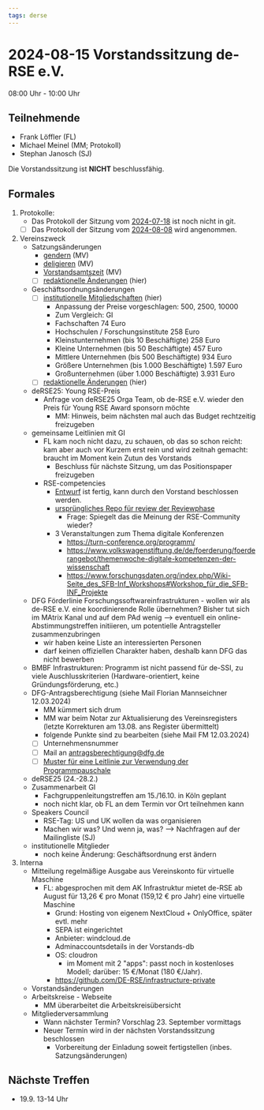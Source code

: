 ```yaml
---
tags: derse
---
```

# 2024-08-15 Vorstandssitzung de-RSE e.V.

08:00 Uhr - 10:00 Uhr

## Teilnehmende

- Frank Löffler (FL)
- Michael Meinel (MM; Protokoll)
- Stephan Janosch (SJ)

Die Vorstandssitzung ist __NICHT__ beschlussfähig.

## Formales

1. Protokolle:
    - Das Protokoll der Sitzung vom [2024-07-18](https://github.com/DE-RSE/protokolle/blob/master/Vorstandssitzungen/2024/Protokoll-Vorstand-deRSE-2024-07-18.md) ist noch nicht in git.
    - [ ] Das Protokoll der Sitzung vom [2024-08-08](https://github.com/DE-RSE/protokolle/blob/master/Vorstandssitzungen/2024/Protokoll-Vorstand-deRSE-2024-08-08.md) wird angenommen.

2. Vereinszweck
    - Satzungsänderungen
	    - [gendern](https://github.com/DE-RSE/satzung/pull/45/files) (MV)
	    - [deligieren](https://github.com/DE-RSE/satzung/pull/54/files) (MV)
	    - [Vorstandsamtszeit](https://github.com/DE-RSE/satzung/pull/53/files) (MV)
	    - [ ] [redaktionelle Änderungen](https://github.com/DE-RSE/satzung/pull/55/files) (hier)
    - Geschäftsordnungsänderungen
        - [ ] [institutionelle Mitgliedschaften](https://github.com/DE-RSE/satzung/pull/49/files) (hier)
            - Anpassung der Preise vorgeschlagen: 500, 2500, 10000
            - Zum Vergleich: GI
            - Fachschaften	     74 Euro
            - Hochschulen / Forschungsinstitute	   258 Euro
            - Kleinstunternehmen (bis 10 Beschäftigte)	   258 Euro
            - Kleine Unternehmen (bis 50 Beschäftigte)	   457 Euro
            - Mittlere Unternehmen (bis 500 Beschäftigte)	   934 Euro
            - Größere Unternehmen (bis 1.000 Beschäftigte)	1.597 Euro
            - Großunternehmen (über 1.000 Beschäftigte)	3.931 Euro
        - [ ] [redaktionelle Änderungen](https://github.com/DE-RSE/satzung/pull/56/files) (hier)
    - deRSE25: Young RSE-Preis
        - Anfrage von deRSE25 Orga Team, ob de-RSE e.V. wieder den Preis für Young RSE Award sponsorn möchte
            - MM: Hinweis, beim nächsten mal auch das Budget rechtzeitig freizugeben
    - gemeinsame Leitlinien mit GI
        - FL kam noch nicht dazu, zu schauen, ob das so schon reicht: kam aber auch vor Kurzem erst rein und wird zeitnah gemacht: braucht im Moment kein Zutun des Vorstands
		    - Beschluss für nächste Sitzung, um das Positionspaper freizugeben
		- RSE-competencies
		    - [Entwurf](https://github.com/DE-RSE/positions/pull/15) ist fertig, kann durch den Vorstand beschlossen werden.
			- [ursprüngliches Repo für review der Reviewphase](https://github.com/the-teachingRSE-project/competencies/issues)
			    - Frage: Spiegelt das die Meinung der RSE-Community wieder?
            - 3 Veranstaltungen zum Thema digitale Konferenzen
                - https://turn-conference.org/programm/
                - https://www.volkswagenstiftung.de/de/foerderung/foerderangebot/themenwoche-digitale-kompetenzen-der-wissenschaft
                - https://www.forschungsdaten.org/index.php/Wiki-Seite_des_SFB-Inf_Workshops#Workshop_für_die_SFB-INF_Projekte
    - DFG Förderlinie Forschungssoftwareinfrastrukturen - wollen wir als de-RSE e.V. eine koordinierende Rolle übernehmen? Bisher tut sich im MAtrix Kanal und auf dem PAd wenig --> eventuell ein online-Abstimmungstreffen initiieren, um potentielle Antragsteller zusammenzubringen
        - wir haben keine Liste an interessierten Personen
        - darf keinen offiziellen Charakter haben, deshalb kann DFG das nicht bewerben
	- BMBF Infrastrukturen: Programm ist nicht passend für de-SSI, zu viele Auschlusskriterien (Hardware-orientiert, keine Gründungsförderung, etc.)
    - DFG-Antragsberechtigung (siehe Mail Florian Mannseichner 12.03.2024)
        - MM kümmert sich drum
        - MM war beim Notar zur Aktualisierung des Vereinsregisters (letzte Korrekturen am 13.08. ans Register übermittelt)
        - folgende Punkte sind zu bearbeiten (siehe Mail FM 12.03.2024)
        - [ ] Unternehmensnummer
        - [ ] Mail an antragsberechtigung@dfg.de
        - [ ] [Muster für eine Leitlinie zur Verwendung der Programmpauschale](https://www.dfg.de/resource/blob/175790/2db808e93eaec36f5265541bba522745/musterleitlinie-data.pdf)
    - deRSE25 (24.-28.2.)
    - Zusammenarbeit GI
        - Fachgruppenleitungstreffen am 15./16.10. in Köln geplant
        - noch nicht klar, ob FL an dem Termin vor Ort teilnehmen kann
    - Speakers Council
        - RSE-Tag: US und UK wollen da was organisieren
        - Machen wir was? Und wenn ja, was? --> Nachfragen auf der Mailingliste (SJ)
    - institutionelle Mitglieder
        - noch keine Änderung: Geschäftsordnung erst ändern
3. Interna
    - Mitteilung regelmäßige Ausgabe aus Vereinskonto für virtuelle Maschine
        - FL: abgesprochen mit dem AK Infrastruktur mietet de-RSE ab August für 13,26 € pro Monat (159,12 € pro Jahr) eine virtuelle Maschine
            - Grund: Hosting von eigenem NextCloud + OnlyOffice, später evtl. mehr
            - SEPA ist eingerichtet
            - Anbieter: windcloud.de
            - Adminaccountsdetails in der Vorstands-db
            - OS: cloudron
                - im Moment mit 2 "apps": passt noch in kostenloses Modell; darüber: 15 €/Monat (180 €/Jahr).
            - https://github.com/DE-RSE/infrastructure-private
    - Vorstandsänderungen
    - Arbeitskreise - Webseite
        - MM überarbeitet die Arbeitskreisübersicht
    - Mitgliederversammlung
        - Wann nächster Termin? Vorschlag 23. September vormittags
        - Neuer Termin wird in der nächsten Vorstandssitzung beschlossen
            - Vorbereitung der Einladung soweit fertigstellen (inbes. Satzungsänderungen)


## Nächste Treffen

- 19.9. 13-14 Uhr

